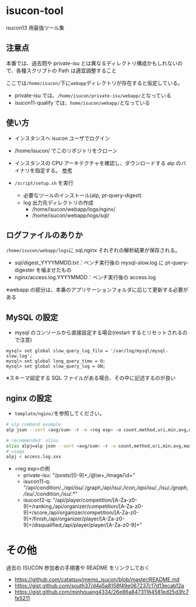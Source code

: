 # isucon-tool

isucon13 用最強ツール集

## 注意点

本番では、過去問や private-isu とは異なるディレクトリ構成かもしれないので、各種スクリプトの Path は適宜調整すること

ここでは`/home/isucon/`下に`webapp`ディレクトリが存在すると仮定している。

- private-isu では、`/home/isucon/private-isu/webapp/`となっている
- isucon11-qualify では、`home/isucon/webapp/`となっている

## 使い方

- インスタンスへ isucon ユーザでログイン

- /home/isucon/ でこのリポジトリをクローン

- インスタンスの CPU アーキテクチャを確認し、ダウンロードする alp のバイナリを指定する。
  [参考](https://github.com/toshikingggg/isucon-tool/pull/2#discussion_r923375994)

- `/script/setup.sh` を実行

  - 必要なツールのインストール(alp, pt-query-digest)
  - log 出力先ディレクトリの作成
    - /home/isucon/webapp/logs/nginx/
    - /home/isucon/webapp/logs/sql/

## ログファイルのありか

`/home/isucon/webapp/logs`に sql,nginx それぞれの解析結果が保存される。

- sql/digest_YYYYMMDD.txt：ベンチ実行後の mysql-slow.log に pt-query-digester を噛ませたもの
- nginx/access.log.YYYYMMDD：ベンチ実行後の access.log

※webapp の部分は、本番のアプリケーションフォルダに応じて更新する必要がある

## MySQL の設定

- mysql のコンソールから直接設定する場合(restart するとリセットされるので注意)

```
mysql> set global slow_query_log_file = '/var/log/mysql/mysql-slow.log';
mysql> set global long_query_time = 0;
mysql> set global slow_query_log = ON;
```

※スキーマ設定する SQL ファイルがある場合、その中に記述するのが良い

## nginx の設定

- `template/nginx/`を参照してください。

```bash
# alp command example
alp json --sort <avg/sum> -r -m <reg exp> -o count,method,uri,min,avg,max,sum < /home/isucon/webapp/logs/nginx/<access.log.YYYYMMDD>

# recommended: alias
alias alpj=alp json --sort <avg/sum> -r -o count,method,uri,min,avg,max,sum -m <reg exp>
# usage
alpj < access.log.xxx
```

- \<reg exp\>の例
  - private-isu: "/posts/[0-9]+,/@\w+,/image/\d+"
  - isucon11-q: "/api/condition/._,/api/isu/._/graph,/api/isu/._/icon,/api/isu/._,/isu/._/graph,/isu/._/condition,/isu/.\*"
  - isucon12-q: "/api/player/competition/[A-Za-z0-9]+/ranking,/api/organizer/competition/[A-Za-z0-9]+/score,/api/organizer/competition/[A-Za-z0-9]+/finish,/api/organizer/player/[A-Za-z0-9]+/disqualified,/api/player/player/[A-Za-z0-9]+"

# その他

過去の ISUCON 参加者の手順書や README をリンクしておく

- https://github.com/catatsuy/memo_isucon/blob/master/README.md
- https://gist.github.com/south37/d4a5a8158f49e067237c17d13ecab12a
- https://gist.github.com/minhquang4334/26e86a84731164581ed25d3fc7fe5211

